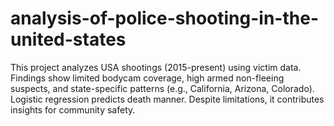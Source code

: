 # analysis-of-police-shooting-in-the-united-states
This project analyzes USA shootings (2015-present) using victim data. Findings show limited bodycam coverage, high armed non-fleeing suspects, and state-specific patterns (e.g., California, Arizona, Colorado). Logistic regression predicts death manner. Despite limitations, it contributes insights for community safety.
